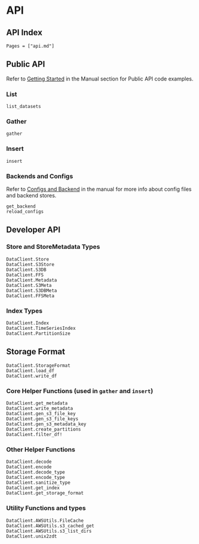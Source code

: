 # API

## API Index

```@index
Pages = ["api.md"]
```

## Public API

Refer to [Getting Started](@ref) in the Manual section for Public API code examples.

### List

```@docs
list_datasets
```

### Gather

```@docs
gather
```

### Insert

```@docs
insert
```

### Backends and Configs

Refer to [Configs and Backend](@ref) in the manual for more info about config files and backend stores.

```@docs
get_backend
reload_configs
```

## Developer API

### Store and StoreMetadata Types

```@docs
DataClient.Store
DataClient.S3Store
DataClient.S3DB
DataClient.FFS
DataClient.Metadata
DataClient.S3Meta
DataClient.S3DBMeta
DataClient.FFSMeta
```

### Index Types

```@docs
DataClient.Index
DataClient.TimeSeriesIndex
DataClient.PartitionSize
```

## Storage Format
```@docs
DataClient.StorageFormat
DataClient.load_df
DataClient.write_df
```

### Core Helper Functions (used in `gather` and `insert`)

```@docs
DataClient.get_metadata
DataClient.write_metadata
DataClient.gen_s3_file_key
DataClient.gen_s3_file_keys
DataClient.gen_s3_metadata_key
DataClient.create_partitions
DataClient.filter_df!
```

### Other Helper Functions

```@docs
DataClient.decode
DataClient.encode
DataClient.decode_type
DataClient.encode_type
DataClient.sanitize_type
DataClient.get_index
DataClient.get_storage_format
```

### Utility Functions and types

```@docs
DataClient.AWSUtils.FileCache
DataClient.AWSUtils.s3_cached_get
DataClient.AWSUtils.s3_list_dirs
DataClient.unix2zdt
```
